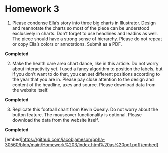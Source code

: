 # Homework 3

1. Please condense Ella’s story into three big charts in Illustrator. Design and reannotate the charts so most of the piece can
be understood exclusively in charts. Don’t forget to use headlines and leadins as well.
The piece should have a strong sense of hierarchy. Please do not repeat or copy Ella’s
colors or annotations. Submit as a PDF.

**Completed**

2. Make the health care area chart dance, like in this article. Do not worry about interactivity
yet. I used a fancy algorithm to position the labels, but if you don’t want to do that, you
can set different positions according to the year that you are in. Please pay close
attention to the design and content of the headline, axes and source. Please download
data from the website itself.

**Completed**

3. Replicate this football chart from Kevin Quealy. Do not worry about the button feature.
The mouseover functionality is optional. Please download the data from the website
itself.

**Completed**

[embed]https://github.com/jacobjameson/ppha-30560/blob/main/Homework%203/index.html%20as%20pdf.pdf[/embed] 
